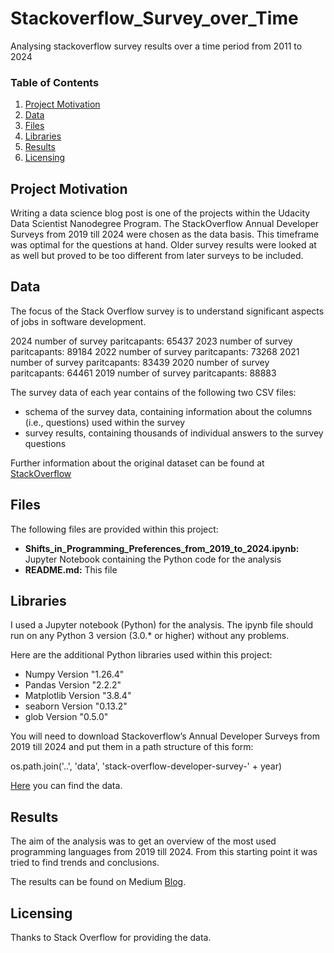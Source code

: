 # Stackoverflow_Survey_over_Time
Analysing stackoverflow survey results over a time period from 2011 to 2024

### Table of Contents
 
1. [Project Motivation](#motivation)
2. [Data](#data)
3. [Files](#files)
4. [Libraries](#libraries)
5. [Results](#results)
6. [Licensing](#licensing)

## Project Motivation <a name="motivation"></a>

Writing a data science blog post is one of the projects within the Udacity Data Scientist Nanodegree Program. The StackOverflow Annual Developer Surveys from 2019 till 2024 were chosen as the data basis. This timeframe was optimal for the questions at hand. Older survey results were looked at as well but proved to be too different from later surveys to be included.

## Data <a name="data"></a>
The focus of the Stack Overflow survey is to understand significant aspects of jobs in software development.</br>

2024 number of survey paritcapants: 65437
2023 number of survey paritcapants: 89184
2022 number of survey paritcapants: 73268
2021 number of survey paritcapants: 83439
2020 number of survey paritcapants: 64461
2019 number of survey paritcapants: 88883

The survey data of each year contains of the following two CSV files:
<ul>
  <li>schema of the survey data, containing information about the columns (i.e., questions) used within the survey
  <li>survey results, containing thousands of individual answers to the survey questions 
</ul>

Further information about the original dataset can be found at [StackOverflow](https://survey.stackoverflow.co)

## Files <a name="files"></a>

The following files are provided within this project:
<ul>
  <li><b>Shifts_in_Programming_Preferences_from_2019_to_2024.ipynb:</b> Jupyter Notebook containing the Python code for the analysis</li>
  <li><b>README.md:</b> This file</li>
</ul>

## Libraries <a name="libraries"></a>

I used a Jupyter notebook (Python) for the analysis. The ipynb file should run on any Python 3 version (3.0.* or higher) without any problems.</br>

Here are the additional Python libraries used within this project:

<ul>
  <li>Numpy Version "1.26.4"</li>
  <li>Pandas Version "2.2.2"</li>
  <li>Matplotlib Version "3.8.4"</li>
  <li>seaborn Version "0.13.2"</li>
  <li>glob Version "0.5.0"</li>
</ul>

You will need to download Stackoverflow’s Annual Developer Surveys from 2019 till 2024 and put them in a path structure of this form:

os.path.join('..', 'data', 'stack-overflow-developer-survey-' + year)

[Here](https://insights.stackoverflow.com/survey) you can find the data. </br>

## Results <a name="results"></a>

The aim of the analysis was to get an overview of the most used programming languages from 2019 till 2024. From this starting point it was tried to find trends and conclusions.

The results can be found on Medium [Blog](https://techdataman.github.io/2024/09/16/blog-post-first.html).

## Licensing <a name="licensing"></a>

Thanks to Stack Overflow for providing the data.
